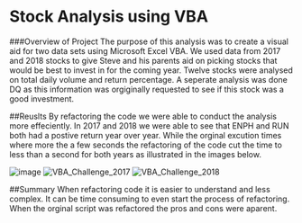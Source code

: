 # Stock Analysis using VBA

###Overview of Project
The purpose of this analysis was to create a visual aid for two data sets using Microsoft Excel VBA. We used data from 2017 and 2018 stocks to give Steve and his parents
aid on picking stocks that would be best to invest in for the coming year. Twelve stocks were analysed on total daily volume and return percentage. A seperate analysis 
was done DQ as this information was orgiginally requested to see if this stock was a good investment. 

##Reuslts 
By refactoring the code we were able to conduct the analysis more effeciently. In 2017 and 2018 we were able to see that ENPH and RUN both had a postive return year over 
year. While the orginal excution times where more the a few seconds the refactoring of the code cut the time to less than a second for both years as illustrated in the
images below.  

![image](https://user-images.githubusercontent.com/110510718/186294420-ae9b41a5-dc83-483e-a50e-5c7b08e34c5f.png)
![VBA_Challenge_2017](https://user-images.githubusercontent.com/110510718/186295293-72bc8792-3e03-4426-acdb-22db14a72d90.png)
![VBA_Challenge_2018](https://user-images.githubusercontent.com/110510718/186295303-9b3ee9cb-ff45-40bc-9879-4d840a1c277b.png)

##Summary
When refactoring code it is easier to understand and less complex. It can be time consuming to even start the process of refactoring. 
When the orginal script was refactored the pros and cons were aparent. 
